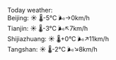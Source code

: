Today weather:  
Beijing: ☀️ 🌡️-5°C 🌬️→0km/h  
Tianjin: ☀️ 🌡️-3°C 🌬️↖7km/h  
Shijiazhuang: ☀️ 🌡️+0°C 🌬️↗11km/h  
Tangshan: ☀️ 🌡️-2°C 🌬️↘8km/h  
